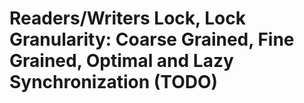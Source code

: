 # Readers/Writers Lock, Lock Granularity: Coarse Grained, Fine Grained, Optimal and Lazy Synchronization (TODO)